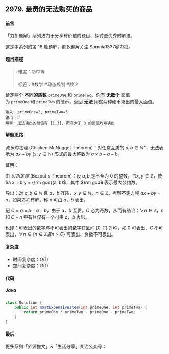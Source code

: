 ## 2979. 最贵的无法购买的商品

#### 前言

「力扣题解」系列致力于分享有价值的题目、探讨更优秀的解法。

这是本系列的第 16 篇题解，更多题解关注 Somnia1337@力扣。

#### 题目描述

> 难度：🟡中等
> 
> 标签：\#数学 \#动态规划 \#数论

给定两个 **不同的质数** `primeOne` 和 `primeTwo`，你有 **无数个** 面值为 `primeOne` 和 `primeTwo` 的硬币，返回 **无法** 用这两种硬币凑出的最大面值。

```text
输入: primeOne=2, primeTwo=5
输出: 3
解释: 无法凑出的面值有 [1,3], 所有大于 3 的面值均可凑出
```

#### 解题思路

*麦乐鸡定理* (Chicken McNugget Theorem)：对任意互质的 $a, b \in {\mathbb N}^+$，无法表示为 $a x + b y$ ($x, y \in {\mathbb N}$) 形式的最大整数为 $a \times b - a - b$。

证明：

由 *贝祖定理* (Bézout's Theorem)：设 $a, b$ 是不全为 $0$ 的整数，$\exists x, y \in {\mathbb Z}$，使 $a x + b y = {\rm gcd}(a, b)$，其中 $\rm gcd$ 表示最大公约数。

导出：对 $a, b \in {\mathbb N}$ 且 $a$，$b$ 互质，$x, y \in {\mathbb N}$，$n \in {\mathbb Z}$，考察不定方程 $a x + b y = n$，如果方程有解，称 $n$ 可由 $a$，$b$ 表出。

记 $C = a \times b - a - b$，由于 $a$，$b$ 互质，$C$ 必为奇数，从而有结论：$\forall n \in {\mathbb Z}$，$n$ 和 $C - n$ 中有且仅有一个可由 $a$，$b$ 表出。

也即：可表出的数字与不可表出的数字在区间 $[0, C]$ 对称，如 $0$ 可表出、$C$ 不可表出，$\forall n \in \{n \in {\mathbb Z} 且 n > C\}$ 可表出、负数不可表出。

#### 复杂度

- 时间复杂度：$O(1)$
- 空间复杂度：$O(1)$

#### 代码

##### Java

```java
class Solution {
    public int mostExpensiveItem(int primeOne, int primeTwo) {
        return primeOne * primeTwo - primeOne - primeTwo;
    }
}
```

#### 最后

更多系列「外源推文」&「生活分享」关注公众号：